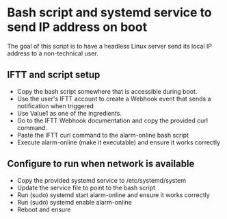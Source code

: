 # Bash script and systemd service to send IP address on boot

The goal of this script is to have a headless Linux server send its local IP address to a non-technical user.

## IFTT and script setup

* Copy the bash script somewhere that is accessible during boot.
* Use the user's IFTT account to create a Webhook event that sends a notification when triggered
* Use Value1 as one of the ingredients.
* Go to the IFTT Webhook documentation and copy the provided curl command.
* Paste the IFTT curl command to the alarm-online bash script
* Execute alarm-online (make it executable) and ensure it works correctly

## Configure to run when network is available

* Copy the provided systemd service to /etc/systemd/system
* Update the service file to point to the bash script
* Run (sudo) systemd start alarm-online and ensure it works correctly
* Run (sudo) systemd enable alarm-online
* Reboot and ensure 